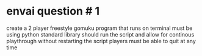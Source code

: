 # envai question # 1
create a 2 player freestyle gomuku program that runs on terminal
must be using python standard library
should run the script and allow for continous playthrough without restarting the script
players must be able to quit at any time
